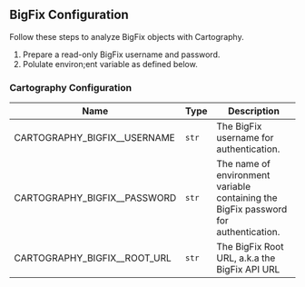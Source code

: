 ## BigFix Configuration

Follow these steps to analyze BigFix objects with Cartography.
1. Prepare a read-only BigFix username and password.
1. Polulate environ;ent variable as defined below.

### Cartography Configuration

| Name | Type     | Description |
|------|----------|-------------|
| CARTOGRAPHY_BIGFIX__USERNAME | `str` | The BigFix username for authentication. |
| CARTOGRAPHY_BIGFIX__PASSWORD | `str` | The name of environment variable containing the BigFix password for authentication. |
| CARTOGRAPHY_BIGFIX__ROOT_URL | `str` | The BigFix Root URL, a.k.a the BigFix API URL |